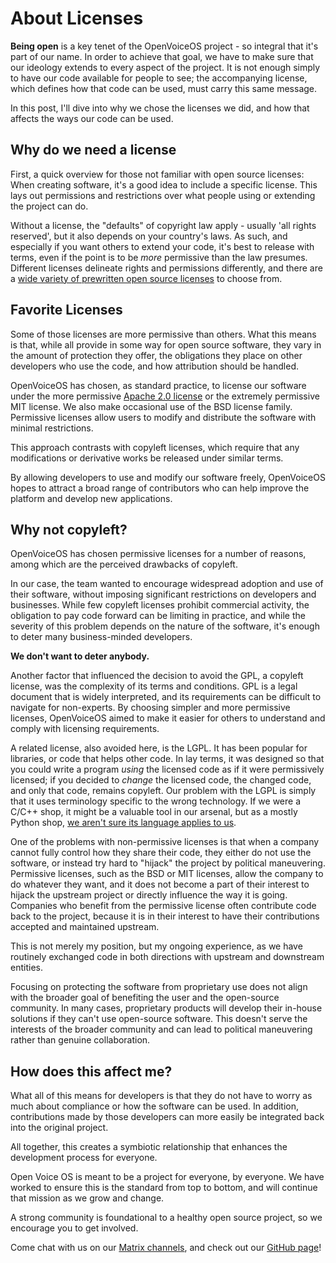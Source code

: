 # About Licenses

**Being open** is a key tenet of the OpenVoiceOS project - so integral that it's part of our name. 
In order to achieve that goal, we have to make sure that our ideology extends to every aspect of the project. 
It is not enough simply to have our code available for people to see; the accompanying license, which defines how that code can be used, must carry this same message. 

In this post, I'll dive into why we chose the licenses we did, and how that affects the ways our code can be used.

## Why do we need a license

First, a quick overview for those not familiar with open source licenses: 
When creating software, it's a good idea to include a specific license. 
This lays out permissions and restrictions over what people using or extending the project can do. 

Without a license, the "defaults" of copyright law apply - usually 'all rights reserved', but it also depends on your country's laws. 
As such, and especially if you want others to extend your code, it's best to release with terms, even if the point is to be *more* permissive than the law presumes. 
Different licenses delineate rights and permissions differently, and there are a [wide variety of prewritten open source licenses](https://opensource.org/licenses/) to choose from.

## Favorite Licenses

Some of those licenses are more permissive than others.
What this means is that, while all provide in some way for open source software, they vary in the amount of protection they offer, the obligations they place on other developers who use the code, and how attribution should be handled. 

OpenVoiceOS has chosen, as standard practice, to license our software under the more permissive [Apache 2.0 license](https://www.apache.org/licenses/LICENSE-2.0) or the extremely permissive MIT license. 
We also make occasional use of the BSD license family. Permissive licenses allow users to modify and distribute the software with minimal restrictions. 

This approach contrasts with copyleft licenses, which require that any modifications or derivative works be released under similar terms. 

By allowing developers to use and modify our software freely, OpenVoiceOS hopes to attract a broad range of contributors who can help improve the platform and develop new applications.

## Why not copyleft?

OpenVoiceOS has chosen permissive licenses for a number of reasons, among which are the perceived drawbacks of copyleft. 

In our case, the team wanted to encourage widespread adoption and use of their software, without imposing significant restrictions on developers and businesses. 
While few copyleft licenses prohibit commercial activity, the obligation to pay code forward can be limiting in practice, and while the severity of this problem depends on the nature of the software, it's enough to deter many business-minded developers. 

**We don't want to deter anybody.**

Another factor that influenced the decision to avoid the GPL, a copyleft license, was the complexity of its terms and conditions. 
GPL is a legal document that is widely interpreted, and its requirements can be difficult to navigate for non-experts. 
By choosing simpler and more permissive licenses, OpenVoiceOS aimed to make it easier for others to understand and comply with licensing requirements.

A related license, also avoided here, is the LGPL. It has been popular for libraries, or code that helps other code. 
In lay terms, it was designed so that you could write a program *using* the licensed code as if it were permissively licensed; if you decided to *change* the licensed code, the changed code, and only that code, remains copyleft. 
Our problem with the LGPL is simply that it uses terminology specific to the wrong technology. If we were a C/C++ shop, it might be a valuable tool in our arsenal, but as a mostly Python shop, [we aren't sure its language applies to us](https://softwareengineering.stackexchange.com/questions/119436/what-does-gpl-with-classpath-exception-mean-in-practice/326325#326325).

One of the problems with non-permissive licenses is that when a company cannot fully control how they share their code, they either do not use the software, or instead try hard to "hijack" the project by political maneuvering. 
Permissive licenses, such as the BSD or MIT licenses, allow the company to do whatever they want, and it does not become a part of their interest to hijack the upstream project or directly influence the way it is going. 
Companies who benefit from the permissive license often contribute code back to the project, because it is in their interest to have their contributions accepted and maintained upstream. 

This is not merely my position, but my ongoing experience, as we have routinely exchanged code in both directions with upstream and downstream entities.

Focusing on protecting the software from proprietary use does not align with the broader goal of benefiting the user and the open-source community. 
In many cases, proprietary products will develop their in-house solutions if they can't use open-source software. 
This doesn't serve the interests of the broader community and can lead to political maneuvering rather than genuine collaboration.

## How does this affect me?

What all of this means for developers is that they do not have to worry as much about compliance or how the software can be used. 
In addition, contributions made by those developers can more easily be integrated back into the original project. 

All together, this creates a symbiotic relationship that enhances the development process for everyone. 

Open Voice OS is meant to be a project for everyone, by everyone. 
We have worked to ensure this is the standard from top to bottom, and will continue that mission as we grow and change. 

A strong community is foundational to a healthy open source project, so we encourage you to get involved. 

Come chat with us on our [Matrix channels](https://matrix.to/#/!XFpdtmgyCoPDxOMPpH:matrix.org?via=matrix.org), and check out our [GitHub page](https://github.com/OpenVoiceOS)!